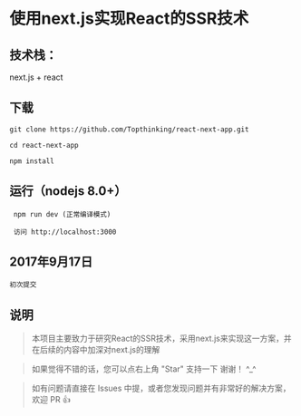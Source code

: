 # 使用next.js实现React的SSR技术

## 技术栈：
next.js + react

## 下载

 	git clone https://github.com/Topthinking/react-next-app.git

 	cd react-next-app

 	npm install

 ## 运行（nodejs 8.0+）
```
 npm run dev (正常编译模式)

 访问 http://localhost:3000

```
## 2017年9月17日
```
初次提交
```

## 说明

>  本项目主要致力于研究React的SSR技术，采用next.js来实现这一方案，并在后续的内容中加深对next.js的理解

>  如果觉得不错的话，您可以点右上角 "Star" 支持一下 谢谢！ ^_^

>  如有问题请直接在 Issues 中提，或者您发现问题并有非常好的解决方案，欢迎 PR 👍